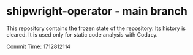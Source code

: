 # shipwright-operator - main branch

This repository contains the frozen state of the repository.
Its history is cleared. It is used only for static code
analysis with Codacy.

Commit Time: 1712812114